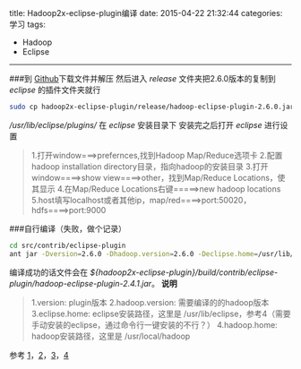 title: Hadoop2x-eclipse-plugin编译
date: 2015-04-22 21:32:44
categories: 学习
tags:
- Hadoop
- Eclipse
---

###到 [Github](https://github.com/winghc/hadoop2x-eclipse-plugin)下载文件并解压
然后进入 *release* 文件夹把2.6.0版本的复制到 *eclipse* 的插件文件夹就行

<!--more-->

```bash
sudo cp hadoop2x-eclipse-plugin/release/hadoop-eclipse-plugin-2.6.0.jar /usr/lib/eclipse/plugins/
```
*/usr/lib/eclipse/plugins/* 在 *eclipse* 安装目录下
安装完之后打开 *eclipse* 进行设置
> 1.打开window===>prefernces,找到Hadoop Map/Reduce选项卡
> 2.配置hadoop installation directory目录，指向hadoop的安装目录
> 3.打开window====>show view====>other，找到Map/Reduce Locations，使其显示
> 4.在Map/Reduce Locations右键=====>new hadoop locations
> 5.host填写localhost或者其他ip，map/red====>port:50020，hdfs====>port:9000

###自行编译（失败，做个记录）
```bash
cd src/contrib/eclipse-plugin
ant jar -Dversion=2.6.0 -Dhadoop.version=2.6.0 -Declipse.home=/usr/lib/eclipse -Dhadoop.home=/usr/local/hadoop
```
编译成功的话文件会在 *${hadoop2x-eclipse-plugin}/build/contrib/eclipse-plugin/hadoop-eclipse-plugin-2.4.1.jar*。
**说明**
> 1.version: plugin版本
> 2.hadoop.version: 需要编译的的hadoop版本
> 3.eclipse.home: eclipse安装路径，这里是 /usr/lib/eclipse，参考4（需要手动安装的eclipse，通过命令行一键安装的不行？）
> 4.hadoop.home: hadoop安装路径，这里是 /usr/local/hadoop

参考 [1](http://aub.iteye.com/blog/2162155?utm_source=tuicool)，[2](http://www.tuicool.com/articles/qY7F3q)，[3](http://www.aboutyun.com/thread-8780-1-1.html)，[4](http://blog.csdn.net/ggz631047367/article/details/42497557)

